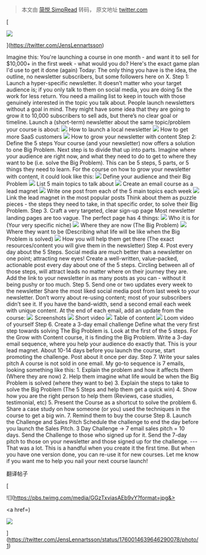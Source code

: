 > 本文由 [简悦 SimpRead](http://ksria.com/simpread/) 转码， 原文地址 [twitter.com](https://twitter.com/JensLennartsson/status/1760014639646290078?utm_source=thestealclub&utm_medium=newsletter&utm_campaign=should-you-bribe-your-audience)

[

![](https://pbs.twimg.com/profile_images/1626952030089539584/W7zQ6cqU_x96.jpg)

](https://twitter.com/JensLennartsson)

Imagine this: You're launching a course in one month - and want it to sell for $10,000+ in the first week - what would you do? Here's the exact game plan I'd use to get it done (again) Today: The only thing you have is the idea, the outline, no newsletter subscribers, but some followers here on X. Step 1: Launch a hyper-specific newsletter. It doesn’t matter who your target audience is; if you only talk to them on social media, you are doing 5x the work for less return. You need a mailing list to keep in touch with those genuinely interested in the topic you talk about. People launch newsletters without a goal in mind. They might have some idea that they are going to grow it to 10,000 subscribers to sell ads, but there’s no clear goal or timeline. Launch a (short-term) newsletter about the same topic/problem your course is about: ![](https://abs-0.twimg.com/emoji/v2/svg/1f336.svg) How to launch a local newsletter ![](https://abs-0.twimg.com/emoji/v2/svg/1f336.svg) How to get more SaaS customers ![](https://abs-0.twimg.com/emoji/v2/svg/1f336.svg) How to grow your newsletter with content Step 2: Define the 5 steps Your course (and your newsletter) now offers a solution to one Big Problem. Next step is to divide that up into parts. Imagine where your audience are right now, and what they need to do to get to where they want to be (i.e. solve the Big Problem). This can be 5 steps, 5 parts, or 5 things they need to learn. For the course on how to grow your newsletter with content, it could look like this: ![](https://abs-0.twimg.com/emoji/v2/svg/1f336.svg) Define your audience and their Big Problem ![](https://abs-0.twimg.com/emoji/v2/svg/1f336.svg) List 5 main topics to talk about ![](https://abs-0.twimg.com/emoji/v2/svg/1f336.svg) Create an email course as a lead magnet ![](https://abs-0.twimg.com/emoji/v2/svg/1f336.svg) Write one post from each of the 5 main topics each week ![](https://abs-0.twimg.com/emoji/v2/svg/1f336.svg) Link the lead magnet in the most popular posts Think about them as puzzle pieces - the steps they need to take, in that specific order, to solve their Big Problem. Step 3. Craft a very targeted, clear sign-up page Most newsletter landing pages are too vague. The perfect page has 4 things: ![](https://abs-0.twimg.com/emoji/v2/svg/1f336.svg) Who it is for (Your very specific niche) ![](https://abs-0.twimg.com/emoji/v2/svg/1f336.svg) Where they are now (The Big Problem) ![](https://abs-0.twimg.com/emoji/v2/svg/1f336.svg) Where they want to be (Describing what life will be like when the Big Problem is solved) ![](https://abs-0.twimg.com/emoji/v2/svg/1f336.svg) How you will help them get there (The exact resources/content you will give them in the newsletter) Step 4. Post every day about the 5 Steps. Social media are much better than a newsletter on one point; attracting new eyes! Create a well-written, value-packed, actionable post every day about one of the 5 steps. Circling between all of those steps, will attract leads no matter where on their journey they are. Add the link to your newsletter in as many posts as you can - without it being pushy or too much. Step 5. Send one or two updates every week to the newsletter Share the most liked social media post from last week to your newsletter. Don’t worry about re-using content; most of your subscribers didn’t see it. If you have the band-width, send a second email each week with unique content. At the end of each email, add an update from the course: ![](https://abs-0.twimg.com/emoji/v2/svg/1f336.svg) Screenshots ![](https://abs-0.twimg.com/emoji/v2/svg/1f336.svg) Short video ![](https://abs-0.twimg.com/emoji/v2/svg/1f336.svg) Table of content ![](https://abs-0.twimg.com/emoji/v2/svg/1f336.svg) Loom video of yourself Step 6. Create a 3-day email challenge Define what the very first step towards solving The Big Problem is. Look at the first of the 5 steps. For the Grow with Content course, it is finding the Big Problem. Write a 3-day email sequence, where you help your audience do exactly that. This is your lead magnet. About 10-14 days before you launch the course, start promoting the challenge. Post about it once per day. Step 7. Write your sales pitch A course is not sold in one email. My go-to sequence is 7 emails, looking something like this: 1. Explain the problem and how it affects them (Where they are now) 2. Help them imagine what life would be when the Big Problem is solved (where they want to be) 3. Explain the steps to take to solve the Big Problem (The 5 Steps and help them get a quick win) 4. Show how you are the right person to help them (Reviews, case studies, testimonial, etc) 5. Present the Course as a shortcut to solve the problem 6. Share a case study on how someone (or you) used the techniques in the course to get a big win. 7. Remind them to buy the course Step 8. Launch the Challenge and Sales Pitch Schedule the challenge to end the day before you launch the Sales Pitch. 3 Day Challenge → 7 email sales pitch = 10 days. Send the Challenge to those who signed up for it. Send the 7-day pitch to those on your newsletter and those signed up for the challenge. --- That was a lot. This is a handful when you create it the first time. But when you have one version done, you can re-use it for new courses. Let me know if you want me to help you nail your next course launch!

翻译帖子

[

![](https://pbs.twimg.com/media/GGzTxviasAEb9vY?format=jpg&></p></a></article><a href=)

![](https://pbs.twimg.com/profile_images/1669534304144347139/RWE3y7ci_x96.jpg)

](https://twitter.com/JensLennartsson/status/1760014639646290078/photo/1)